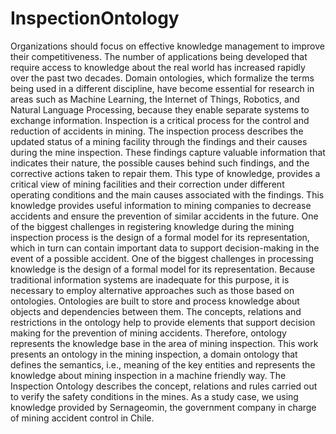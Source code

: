 # InspectionOntology
Organizations should focus on effective knowledge management to improve their competitiveness.  The number of applications being developed that require access to knowledge about the real world has increased rapidly over the past two decades. Domain ontologies, which formalize the terms being used in a different discipline, have become essential for research in areas such as Machine Learning, the Internet of Things, Robotics, and Natural Language Processing, because they enable separate systems to exchange information.
Inspection is a critical process for the control and reduction of accidents in mining. The inspection process describes the updated status of a mining facility through the findings and their causes during the mine inspection. These findings capture valuable information that indicates their nature, the possible causes behind such findings, and the corrective actions taken to repair them. This type of knowledge, provides a critical view of mining facilities and their correction under different operating conditions and the main causes associated with the findings. This knowledge provides useful information to mining companies to decrease accidents and ensure the prevention of similar accidents in the future. One of the biggest challenges in registering knowledge during the mining inspection process is the design of a formal model for its representation, which in turn can contain important data to support decision-making in the event of a possible accident. 
One of the biggest challenges in processing knowledge is the design of a formal model for its representation. Because traditional information systems are inadequate for this purpose, it is necessary to employ alternative approaches such as those based on ontologies. 
Ontologies are built to store and process knowledge about objects and dependencies between them. The concepts, relations and restrictions in the ontology help to provide elements that support decision making for the prevention of mining accidents. Therefore, ontology represents the knowledge base in the area of mining inspection.
This work presents an ontology in the mining inspection, a domain ontology that defines the semantics, i.e., meaning of the key entities and represents the knowledge about mining inspection in a machine friendly way. The Inspection Ontology describes the concept, relations and rules carried out to verify the safety conditions in the mines. As a study case, we using knowledge provided by Sernageomin, the government company in charge of mining accident control in Chile.

